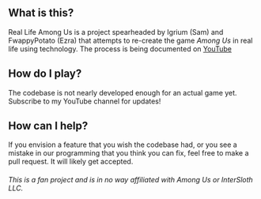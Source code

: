 ## What is this?
Real Life Among Us is a project spearheaded by Igrium (Sam) and FwappyPotato (Ezra) that attempts to re-create the game *Among Us* in real life using technology. The process is being documented on [YouTube](https://www.youtube.com/watch?v=xZ1ZGXGdHSw&list=PLjn0XvzCcXIAq8WrNV_nOfz9ObkOmrhmr)

## How do I play?
The codebase is not nearly developed enough for an actual game yet. Subscribe to my YouTube channel for updates!

## How can I help?
If you envision a feature that you wish the codebase had, or you see a mistake in our programming that you think you can fix, feel free to make a pull request. It will likely get accepted.

###### This is a fan project and is in no way affiliated with Among Us or InterSloth LLC.